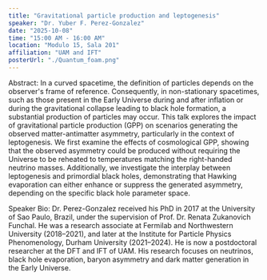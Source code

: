 ```yaml
---
title: "Gravitational particle production and leptogenesis"
speaker: "Dr. Yuber F. Perez-Gonzalez"
date: "2025-10-08"
time: "15:00 AM - 16:00 AM"
location: "Modulo 15, Sala 201"
affiliation: "UAM and IFT"
posterUrl: "./Quantum_foam.png"
---
```


Abstract: In a curved spacetime, the definition of particles depends on the observer's frame of reference. Consequently, in non-stationary spacetimes, such as those present in the Early Universe during and after inflation or during the gravitational collapse leading to black hole formation, a substantial production of particles may occur. This talk explores the impact of gravitational particle production (GPP) on scenarios generating the observed matter-antimatter asymmetry, particularly in the context of leptogenesis. We first examine the effects of cosmological GPP, showing that the observed asymmetry could be produced without requiring the Universe to be reheated to temperatures matching the right-handed neutrino masses. Additionally, we investigate the interplay between leptogenesis and primordial black holes, demonstrating that Hawking evaporation can either enhance or suppress the generated asymmetry, depending on the specific black hole parameter space.

Speaker Bio: Dr. Perez-Gonzalez received his PhD in 2017 at the University of Sao Paulo, Brazil, under the supervision of Prof. Dr. Renata Zukanovich Funchal. He was a research associate at Fermilab and Northwestern University (2018–2021), and later at the Institute for Particle Physics Phenomenology, Durham University (2021–2024). He is now a postdoctoral researcher at the DFT and IFT of UAM. His research focuses on neutrinos, black hole evaporation, baryon asymmetry and dark matter generation in the Early Universe.
